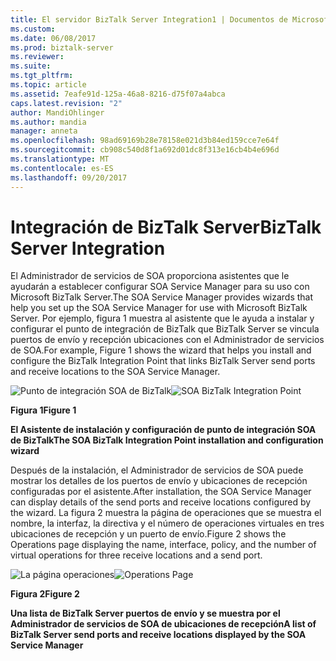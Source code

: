 ```yaml
---
title: El servidor BizTalk Server Integration1 | Documentos de Microsoft
ms.custom: 
ms.date: 06/08/2017
ms.prod: biztalk-server
ms.reviewer: 
ms.suite: 
ms.tgt_pltfrm: 
ms.topic: article
ms.assetid: 7eafe91d-125a-46a8-8216-d75f07a4abca
caps.latest.revision: "2"
author: MandiOhlinger
ms.author: mandia
manager: anneta
ms.openlocfilehash: 98ad69169b28e78158e021d3b84ed159cce7e64f
ms.sourcegitcommit: cb908c540d8f1a692d01dc8f313e16cb4b4e696d
ms.translationtype: MT
ms.contentlocale: es-ES
ms.lasthandoff: 09/20/2017
---
```

# <a name="biztalk-server-integration"></a><span data-ttu-id="011bd-102">Integración de BizTalk Server</span><span class="sxs-lookup"><span data-stu-id="011bd-102">BizTalk Server Integration</span></span>
<span data-ttu-id="011bd-103">El Administrador de servicios de SOA proporciona asistentes que le ayudarán a establecer configurar SOA Service Manager para su uso con Microsoft BizTalk Server.</span><span class="sxs-lookup"><span data-stu-id="011bd-103">The SOA Service Manager provides wizards that help you set up the SOA Service Manager for use with Microsoft BizTalk Server.</span></span> <span data-ttu-id="011bd-104">Por ejemplo, figura 1 muestra al asistente que le ayuda a instalar y configurar el punto de integración de BizTalk que BizTalk Server se vincula puertos de envío y recepción ubicaciones con el Administrador de servicios de SOA.</span><span class="sxs-lookup"><span data-stu-id="011bd-104">For example, Figure 1 shows the wizard that helps you install and configure the BizTalk Integration Point that links BizTalk Server send ports and receive locations to the SOA Service Manager.</span></span>  
  
 <span data-ttu-id="011bd-105">![Punto de integración SOA de BizTalk](../esb-toolkit/media/ch9-soabiztalkintegrationpoint.jpg "Ch9-SOABizTalkIntegrationPoint")</span><span class="sxs-lookup"><span data-stu-id="011bd-105">![SOA BizTalk Integration Point](../esb-toolkit/media/ch9-soabiztalkintegrationpoint.jpg "Ch9-SOABizTalkIntegrationPoint")</span></span>  
  
 <span data-ttu-id="011bd-106">**Figura 1**</span><span class="sxs-lookup"><span data-stu-id="011bd-106">**Figure 1**</span></span>  
  
 <span data-ttu-id="011bd-107">**El Asistente de instalación y configuración de punto de integración SOA de BizTalk**</span><span class="sxs-lookup"><span data-stu-id="011bd-107">**The SOA BizTalk Integration Point installation and configuration wizard**</span></span>  
  
 <span data-ttu-id="011bd-108">Después de la instalación, el Administrador de servicios de SOA puede mostrar los detalles de los puertos de envío y ubicaciones de recepción configuradas por el asistente.</span><span class="sxs-lookup"><span data-stu-id="011bd-108">After installation, the SOA Service Manager can display details of the send ports and receive locations configured by the wizard.</span></span> <span data-ttu-id="011bd-109">La figura 2 muestra la página de operaciones que se muestra el nombre, la interfaz, la directiva y el número de operaciones virtuales en tres ubicaciones de recepción y un puerto de envío.</span><span class="sxs-lookup"><span data-stu-id="011bd-109">Figure 2 shows the Operations page displaying the name, interface, policy, and the number of virtual operations for three receive locations and a send port.</span></span>  
  
 <span data-ttu-id="011bd-110">![La página operaciones](../esb-toolkit/media/ch9-operationspage.gif "Ch9-OperationsPage")</span><span class="sxs-lookup"><span data-stu-id="011bd-110">![Operations Page](../esb-toolkit/media/ch9-operationspage.gif "Ch9-OperationsPage")</span></span>  
  
 <span data-ttu-id="011bd-111">**Figura 2**</span><span class="sxs-lookup"><span data-stu-id="011bd-111">**Figure 2**</span></span>  
  
 <span data-ttu-id="011bd-112">**Una lista de BizTalk Server puertos de envío y se muestra por el Administrador de servicios de SOA de ubicaciones de recepción**</span><span class="sxs-lookup"><span data-stu-id="011bd-112">**A list of BizTalk Server send ports and receive locations displayed by the SOA Service Manager**</span></span>